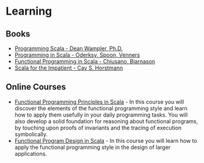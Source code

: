 # Learning

## Books

* [Programming Scala - Dean Wampler, Ph.D.](http://shop.oreilly.com/product/0636920033073.do)
* [Programming in Scala - Oderksy, Spoon, Venners](http://www.artima.com/shop/programming_in_scala_3ed)
* [Functional Programming in Scala - Chiusano, Bjarnason](https://www.manning.com/books/functional-programming-in-scala)
* [Scala for the Impatient - Cay S. Horstmann](http://horstmann.com/scala/)

## Online Courses

* [Functional Programming Principles in Scala](https://www.coursera.org/learn/progfun1) - In this course you will discover the elements of the functional programming style and learn how to apply them usefully in your daily programming tasks. You will also develop a solid foundation for reasoning about functional programs, by touching upon proofs of invariants and the tracing of execution symbolically.
* [Functional Program Design in Scala](https://www.coursera.org/learn/progfun2) -  In this course you will learn how to apply the functional programming style in the design of larger applications.